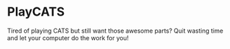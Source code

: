 # PlayCATS
Tired of playing CATS but still want those awesome parts? Quit wasting time and let your computer do the work for you!

